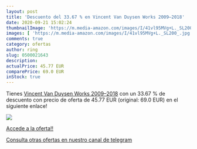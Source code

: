 ```yaml
---
layout: post
title: 'Descuento del 33.67 % en Vincent Van Duysen Works 2009–2018'
date: 2020-09-21 15:02:24
thumbnailImage: 'https://m.media-amazon.com/images/I/41vl95MVg+L._SL200_.jpg'
images: [ 'https://m.media-amazon.com/images/I/41vl95MVg+L._SL200_.jpg' ]
comments: true
category: ofertas
author: ring
slug: 0500021643
description:
actualPrice: 45.77 EUR
comparePrice: 69.0 EUR
inStock: true
---
```


Tienes [Vincent Van Duysen Works 2009–2018](https://www.amazon.com/dp/0500021643/?tag=redken08-20) con un 33.67 % de descuento con precio de oferta de 45.77 EUR (original: 69.0 EUR) en el siguiente enlace!

[![](https://m.media-amazon.com/images/I/41vl95MVg+L._SL200_.jpg)](https://www.amazon.com/dp/0500021643/?tag=redken08-20)

[Accede a la oferta!!](https://www.amazon.com/dp/0500021643/?tag=redken08-20)

[Consulta otras ofertas en nuestro canal de telegram](https://t.me/s/ofertas25)

